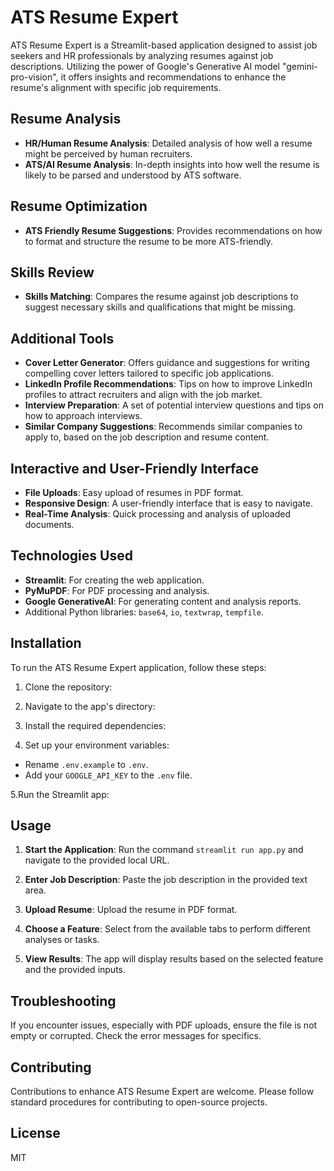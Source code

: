 # ATS Resume Expert

ATS Resume Expert is a Streamlit-based application designed to assist job seekers and HR professionals by analyzing resumes against job descriptions. Utilizing the power of Google's Generative AI model "gemini-pro-vision", it offers insights and recommendations to enhance the resume's alignment with specific job requirements.

## Resume Analysis

- **HR/Human Resume Analysis**: Detailed analysis of how well a resume might be perceived by human recruiters.
- **ATS/AI Resume Analysis**: In-depth insights into how well the resume is likely to be parsed and understood by ATS software.

## Resume Optimization

- **ATS Friendly Resume Suggestions**: Provides recommendations on how to format and structure the resume to be more ATS-friendly.

## Skills Review

- **Skills Matching**: Compares the resume against job descriptions to suggest necessary skills and qualifications that might be missing.

## Additional Tools

- **Cover Letter Generator**: Offers guidance and suggestions for writing compelling cover letters tailored to specific job applications.
- **LinkedIn Profile Recommendations**: Tips on how to improve LinkedIn profiles to attract recruiters and align with the job market.
- **Interview Preparation**: A set of potential interview questions and tips on how to approach interviews.
- **Similar Company Suggestions**: Recommends similar companies to apply to, based on the job description and resume content.

## Interactive and User-Friendly Interface

- **File Uploads**: Easy upload of resumes in PDF format.
- **Responsive Design**: A user-friendly interface that is easy to navigate.
- **Real-Time Analysis**: Quick processing and analysis of uploaded documents.

## Technologies Used

- **Streamlit**: For creating the web application.
- **PyMuPDF**: For PDF processing and analysis.
- **Google GenerativeAI**: For generating content and analysis reports.
- Additional Python libraries: `base64`, `io`, `textwrap`, `tempfile`.

## Installation

To run the ATS Resume Expert application, follow these steps:

1. Clone the repository:

2. Navigate to the app's directory:

3. Install the required dependencies:

4. Set up your environment variables:

- Rename `.env.example` to `.env`.
- Add your `GOOGLE_API_KEY` to the `.env` file.

5.Run the Streamlit app:

## Usage

1. **Start the Application**: Run the command `streamlit run app.py` and navigate to the provided local URL.

2. **Enter Job Description**: Paste the job description in the provided text area.

3. **Upload Resume**: Upload the resume in PDF format.

4. **Choose a Feature**: Select from the available tabs to perform different analyses or tasks.

5. **View Results**: The app will display results based on the selected feature and the provided inputs.

## Troubleshooting

If you encounter issues, especially with PDF uploads, ensure the file is not empty or corrupted. Check the error messages for specifics.

## Contributing

Contributions to enhance ATS Resume Expert are welcome. Please follow standard procedures for contributing to open-source projects.

## License

MIT
